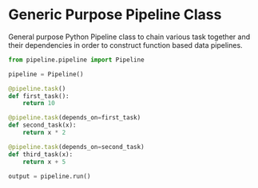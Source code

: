 # Generic Purpose Pipeline Class
General purpose Python Pipeline class to chain various task together and their dependencies in order to construct function based data pipelines. 

```python
from pipeline.pipeline import Pipeline

pipeline = Pipeline()

@pipeline.task()
def first_task():
    return 10

@pipeline.task(depends_on=first_task)
def second_task(x):
    return x * 2

@pipeline.task(depends_on=second_task)
def third_task(x):
    return x + 5

output = pipeline.run()
```